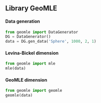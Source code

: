 ## Library GeoMLE

#### Data generation
```python
from geomle import DataGenerator
DG = DataGenerator()
data = DG.gen_data('Sphere', 1000, 2, 1)
```
#### Levina-Bickel dimension
```python
from geomle import mle
mle(data)
```
#### GeoMLE dimension
```python
from geomle import geomle
geomle(data)
```

